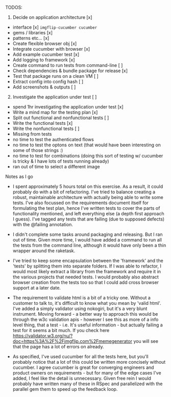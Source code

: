 TODOS:

1. Decide on application architecture [x]
 - interface [x] `imgflip-cucumber cucumber`
 - gems / libraries [x]
 - patterns etc... [x]
 - Create flexible browser obj [x]
 - Integrate cucumber with browser [x]
  - Add example cucumber test [x]
- Add logging to framework [x]
- Create command to run tests from command-line [ ]
- Check dependencies & bundle package for release [x]
- Test that package runs on a clean VM [ ]
- Extract config into config hash [ ]
- Add screenshots & outputs [ ]

2. Investigate the application under test [ ]
 - spend 1hr investigating the application under test [x]
 - Write a mind map for the testing plan [x]
 - Split out functional and nonfunctional tests [ ]
 - Write the functional tests [x]
 - Write the nonfunctional tests [ ]
 - Missing from tests
  - no time to test the authenticated flows
  - no time to test the optons on text (that would have been interesting on some of those strings :)
  - no time to test for combinations (doing this sort of testing w/ cucumber is tricky & I have lots of tests running already)
  - ran out of time to select a different image

 Notes as I go
 - I spent approximately 5 hours total on this exercise.  As a result, it could probably do with a bit of refactoring.  I've tried to balance creating a robust, maintainable architecture with actually being able to write some tests.  I've also focussed on the requirements document itself for formulating the test plan, hence I've written tests to cover the parts of functionality mentioned, and left everything else (a depth first approach I guess).  I've tagged any tests that are failing (due to supposed defects) with the @failing annotation.

 - I didn't complete some tasks around packaging and releasing.  But I ran out of time.  Given more time, I would have added a command to run all the tests from the command line, although it would have only been a thin wrapper around the raketask.

 - I've tried to keep some encapsulation between the 'framework' and the 'tests' by splitting them into separate folders. If I was able to refactor, I would most likely extract a library from the framework and require it in the various projects that needed tests.  I would probably also abstract browser creation from the tests too so that I could add cross browser support at a later date.

 - The requirement to validate html is a bit of a tricky one.  Without a customer to talk to, it's difficult to know what you mean by 'valid html'.  I've added a simply validator using nokogiri, but it's a very blunt instrument.  Moving forward - a better way to approach this would be through the w3c validation apis - however I see this as more of a info level thing, that a test - i.e. It's useful information - but actually failing a test for it seems a bit much. If you check here https://validator.w3.org/nu/?doc=https%3A%2F%2Fimgflip.com%2Fmemegenerator you will see that the page has a lot of errors on already.

 - As specified, I've used cucumber for all the tests here, but you'll probably notice that a lot of this could be written more concisely without cucumber.  I agree cucumber is great for converging engineers and product owners on requirements - but for many of the edge cases I've added, I feel like the detail is unnecessary.  Given free rein I would probably have written many of these in RSpec and parallelized with the parallel gem them to speed up the feedback loop.
